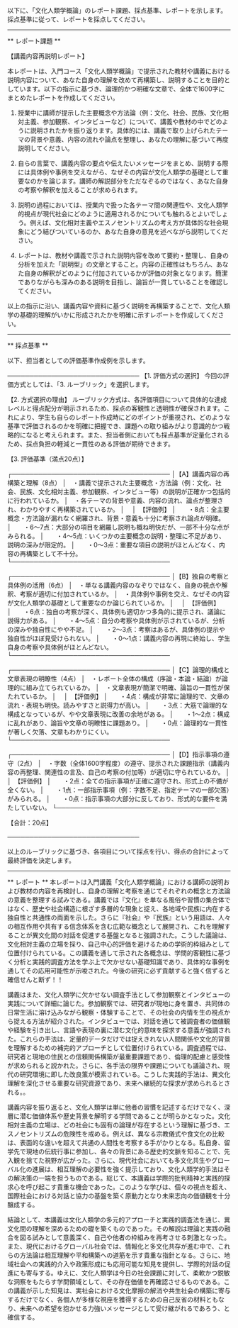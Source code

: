 以下に、「文化人類学概論」のレポート課題、採点基準、レポートを示します。採点基準に従って、レポートを採点してください。

---------------------------------------
** レポート課題 **

【講義内容再説明レポート】

本レポートは、入門コース「文化人類学概論」で提示された教材や講義における説明内容について、あなた自身の理解を改めて再構築し、説明することを目的としています。以下の指示に基づき、論理的かつ明確な文章で、全体で1600字にまとめたレポートを作成してください。

1. 授業中に講師が提示した主要概念や方法論（例：文化、社会、民族、文化相対主義、参加観察、インタビューなど）について、講義や教材の中でどのように説明されたかを振り返ります。具体的には、講義で取り上げられたテーマの背景や意義、内容の流れや論点を整理し、あなたの理解に基づいて再度説明してください。

2. 自らの言葉で、講義内容の要点や伝えたいメッセージをまとめ、説明する際には具体例や事例を交えながら、なぜその内容が文化人類学の基礎として重要なのかを論じます。講師の解説部分をただなぞるのではなく、あなた自身の考察や解釈を加えることが求められます。

3. 説明の過程においては、授業内で扱った各テーマ間の関連性や、文化人類学的視点が現代社会にどのように適用されるかについても触れるとよいでしょう。例えば、文化相対主義やエスノセントリズムの考え方が具体的な社会現象にどう結びついているのか、あなた自身の意見を述べながら説明してください。

4. レポートは、教材や講義で示された説明内容を改めて要約・整理し、自身の分析を加えた「説明型」の文章とすること。内容の正確性はもちろん、あなた自身の解釈がどのように付加されているかが評価の対象となります。簡潔でありながらも深みのある説明を目指し、論旨が一貫していることを確認してください。

以上の指示に沿い、講義内容や資料に基づく説明を再構築することで、文化人類学の基礎的理解がいかに形成されたかを明確に示すレポートを作成してください。

---------------------------------------
** 採点基準 **

以下、担当者としての評価基準作成例を示します。

──────────────────────────────
【1. 評価方式の選択】
今回の評価方式としては、「3. ルーブリック」を選択します。

【2. 方式選択の理由】
ルーブリック方式は、各評価項目について具体的な達成レベルと得点配分が明示されるため、採点の客観性と透明性が確保されます。これにより、学生も自らのレポート作成時にどのポイントが重視され、どのような基準で評価されるのかを明確に把握でき、課題への取り組みがより意識的かつ戦略的になると考えられます。また、担当者側においても採点基準が定量化されるため、採点負担の軽減と一貫性のある評価が期待できます。

【3. 評価基準（満点20点）】

┌────────────────────────────────────
│【A】講義内容の再構築と理解（8点）
│　・講義で提示された主要概念・方法論（例：文化、社会、民族、文化相対主義、参加観察、インタビュー等）の説明が正確かつ包括的に行われているか。
│　・各テーマの背景や意義、内容の流れ、論点が整理され、わかりやすく再構築されているか。
│　
│　【評価例】
│　　・8点：全主要概念・方法論が漏れなく網羅され、背景・意義も十分に考察され論点が明確。
│　　・6～7点：大部分の項目を網羅し説明も概ね明快だが、一部不十分な点がみられる。
│　　・4～5点：いくつかの主要概念の説明・整理に不足があり、説明の深みが限定的。
│　　・0～3点：重要な項目の説明がほとんどなく、内容の再構築として不十分。
└────────────────────────────────────

┌────────────────────────────────────
│【B】独自の考察と具体例の活用（6点）
│　・単なる講義内容のなぞりではなく、自身の視点や解釈、考察が適切に付加されているか。
│　・具体例や事例を交え、なぜその内容が文化人類学の基礎として重要なのか論じられているか。
│　
│　【評価例】
│　　・6点：独自の考察が深く、具体例も適切かつ多角的に提示され、議論に説得力がある。
│　　・4～5点：自分の考察や具体例が示されているが、分析の深みや独自性にやや不足。
│　　・2～3点：考察はあるが、具体例の提示や独自性がほぼ見受けられない。
│　　・0～1点：講義内容の再現に終始し、学生自身の考察や具体例がほとんどない。
└────────────────────────────────────

┌────────────────────────────────────
│【C】論理的構成と文章表現の明瞭性（4点）
│　・レポート全体の構成（序論・本論・結論）が論理的に組み立てられているか。
│　・文章表現が簡潔で明確、論旨の一貫性が保たれているか。
│　
│　【評価例】
│　　・4点：構成が非常に論理的で、文章の流れ・表現も明快。読みやすさと説得力が高い。
│　　・3点：大筋で論理的な構成となっているが、やや文章表現に改善の余地がある。
│　　・1～2点：構成に乱れがあり、論旨や文章の明瞭性に課題あり。
│　　・0点：論理的な一貫性が著しく欠落、文章もわかりにくい。
└────────────────────────────────────

┌────────────────────────────────────
│【D】指示事項の遵守（2点）
│　・字数（全体1600字程度）の遵守、提示された課題指示（講義内容の再整理、関連性の言及、自己の考察の付加等）が適切に守られているか。
│　
│　【評価例】
│　　・2点：全ての指示事項が正確に遵守され、形式上の不備が全くない。
│　　・1点：一部指示事項（例：字数不足、指定テーマの一部欠落）がみられる。
│　　・0点：指示事項の大部分に反しており、形式的な要件を満たしていない。
└────────────────────────────────────

【合計：20点】

──────────────────────────────

以上のルーブリックに基づき、各項目について採点を行い、得点の合計によって最終評価を決定します。

---------------------------------------
** レポート **
本レポートは入門講義「文化人類学概論」における講師の説明および教材の内容を再検討し、自身の理解と考察を通じてそれぞれの概念と方法論の意義を整理する試みである。講義では『文化』を単なる風俗や習慣の集合体ではなく、歴史や社会構造に根ざす多層的な現象と捉え、各地域や民族に内在する独自性と共通性の両面を示した。さらに『社会』や『民族』という用語は、人々の相互作用や共有する信念体系を含む広範な概念として展開され、これを理解することが異文化間の対話を促進する基盤となると強調された。こうした議論は、文化相対主義の立場を採り、自己中心的評価を避けるための学術的枠組みとして位置付けられている。この講義を通して示された各概念は、学問的客観性に基づく分析と実践的調査方法を学ぶ上で欠かせない基礎知識であり、具体的な事例を通してその応用可能性が示唆された。今後の研究に必ず貢献すると強く信ずると確信せんと断ず！！

講義はまた、文化人類学に欠かせない調査手法として参加観察とインタビューの実践について詳細に論じた。参加観察では、研究者が現地に身を置き、共同体の日常生活に溶け込みながら観察・体験することで、その社会の内情を生の視点から捉える方法が紹介された。インタビューでは、対話を通じて被調査者の価値観や経験を引き出し、言語や表現の裏に潜む文化的意味を探求する意義が強調された。これらの手法は、定量的データだけでは捉えきれない人間関係や文化的背景を理解するための補完的アプローチとして位置付けられている。調査過程では、研究者と現地の住民との信頼関係構築が最重要課題であり、倫理的配慮と感受性が求められると説かれた。さらに、各手法の限界や課題についても議論され、現代の研究環境に即した改良策が模索されている。こうした実践的手法は、異文化理解を深化させる重要な研究資源であり、未来へ継続的な探求が求められるとされる。。

講義内容を振り返ると、文化人類学は単に他者の習慣を記述するだけでなく、深層に潜む価値体系や歴史背景を解明する学問であることが明らかとなった。文化相対主義の立場は、どの社会にも固有の論理が存在するという理解に基づき、エスノセントリズムの危険性を戒める。例えば、異なる宗教儀式や食文化の比較は、表面的な違いを超えて共通の人間性を考察する手がかりとなる。私自身、留学先で現地の伝統行事に参加し、各々の背景にある歴史的文脈を知ることで、先入観を捨てた視野が広がった。さらに、現代社会においても多文化共生やグローバル化の進展は、相互理解の必要性を強く提示しており、文化人類学的手法はその解決策の一端を担うものである。総じて、本講義は学際的批判精神と実践的探求心を呼び起こす貴重な機会であった。このような学びは、個々の視点を超え、国際社会における対話と協力の基盤を築く原動力となり未来志向の価値観を十分醸成する。

結論として、本講義は文化人類学の多元的アプローチと実践的調査法を通じ、異文化間の理解を深めるための礎を築くものであった。その解説は理論と実践の融合を図る試みとして意義深く、自己や他者の枠組みを再考させる刺激となった。また、現代におけるグローバル社会では、情報化と多文化共存が進む中で、これらの方法論は相互理解や平和構築への道筋を示す貴重な指針となる。さらに、地域社会への実践的介入や政策形成にも応用可能な知見を提供し、学際的対話の促進にも寄与する。ゆえに、文化人類学は今日の社会課題に対して、柔軟かつ鋭敏な洞察をもたらす学問領域として、その存在価値を再確認させるものである。この講義が示した知見は、実社会における文化摩擦の解消や共生社会の構築に寄与するだけでなく、各個人が多様な視座を獲得するための自己反省の材料ともなり、未来への希望を抱かせる力強いメッセージとして受け継がれるであろう、と確信する。

